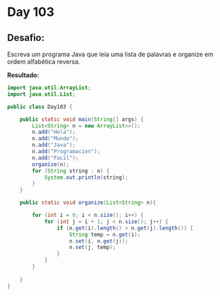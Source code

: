 # Day 103

## Desafio:

Escreva um programa Java que leia uma lista de palavras e organize em ordem alfabética reversa.

**Resultado:**

```java
import java.util.ArrayList;
import java.util.List;

public class Day103 {

    public static void main(String[] args) {
        List<String> n = new ArrayList<>();
        n.add("Hola");
        n.add("Mundo");
        n.add("Java");
        n.add("Programacion");
        n.add("Facil");
        organize(n);
        for (String string : n) {
            System.out.println(string);
        }
    }

    public static void organize(List<String> n){

        for (int i = 0; i < n.size(); i++) {
            for (int j = i + 1; j < n.size(); j++) {
                if (n.get(i).length() > n.get(j).length()) {
                    String temp = n.get(i);
                    n.set(i, n.get(j));
                    n.set(j, temp);
                }
            }
        }
        
    }
}
